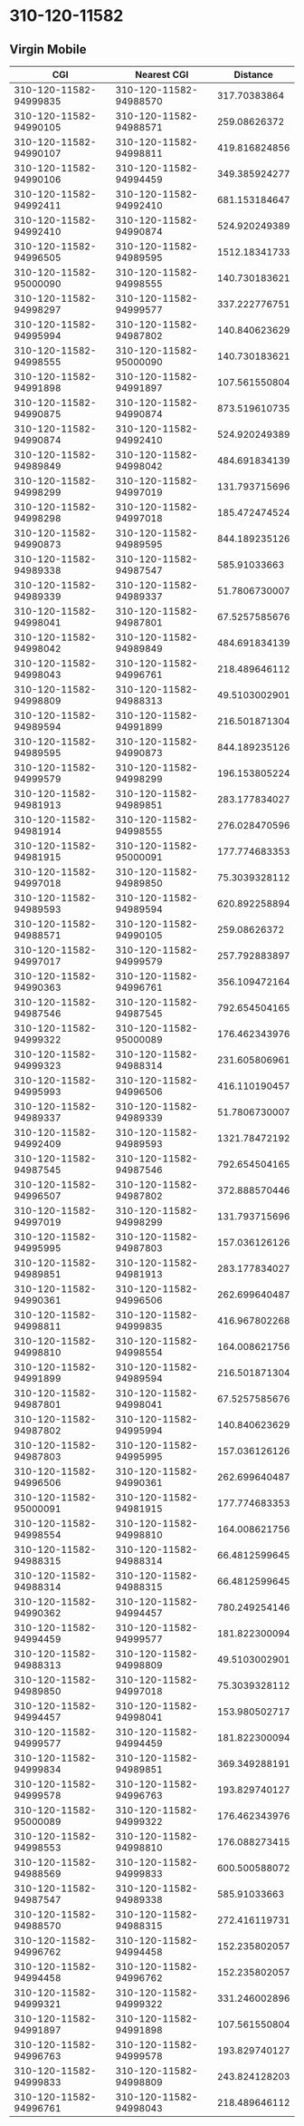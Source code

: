 # 310-120-11582
## Virgin Mobile


| CGI | Nearest CGI | Distance |
|-----|-------------|----------|
| 310-120-11582-94999835 | 310-120-11582-94988570 | 317.70383864 |
| 310-120-11582-94990105 | 310-120-11582-94988571 | 259.08626372 |
| 310-120-11582-94990107 | 310-120-11582-94998811 | 419.816824856 |
| 310-120-11582-94990106 | 310-120-11582-94994459 | 349.385924277 |
| 310-120-11582-94992411 | 310-120-11582-94992410 | 681.153184647 |
| 310-120-11582-94992410 | 310-120-11582-94990874 | 524.920249389 |
| 310-120-11582-94996505 | 310-120-11582-94989595 | 1512.18341733 |
| 310-120-11582-95000090 | 310-120-11582-94998555 | 140.730183621 |
| 310-120-11582-94998297 | 310-120-11582-94999577 | 337.222776751 |
| 310-120-11582-94995994 | 310-120-11582-94987802 | 140.840623629 |
| 310-120-11582-94998555 | 310-120-11582-95000090 | 140.730183621 |
| 310-120-11582-94991898 | 310-120-11582-94991897 | 107.561550804 |
| 310-120-11582-94990875 | 310-120-11582-94990874 | 873.519610735 |
| 310-120-11582-94990874 | 310-120-11582-94992410 | 524.920249389 |
| 310-120-11582-94989849 | 310-120-11582-94998042 | 484.691834139 |
| 310-120-11582-94998299 | 310-120-11582-94997019 | 131.793715696 |
| 310-120-11582-94998298 | 310-120-11582-94997018 | 185.472474524 |
| 310-120-11582-94990873 | 310-120-11582-94989595 | 844.189235126 |
| 310-120-11582-94989338 | 310-120-11582-94987547 | 585.91033663 |
| 310-120-11582-94989339 | 310-120-11582-94989337 | 51.7806730007 |
| 310-120-11582-94998041 | 310-120-11582-94987801 | 67.5257585676 |
| 310-120-11582-94998042 | 310-120-11582-94989849 | 484.691834139 |
| 310-120-11582-94998043 | 310-120-11582-94996761 | 218.489646112 |
| 310-120-11582-94998809 | 310-120-11582-94988313 | 49.5103002901 |
| 310-120-11582-94989594 | 310-120-11582-94991899 | 216.501871304 |
| 310-120-11582-94989595 | 310-120-11582-94990873 | 844.189235126 |
| 310-120-11582-94999579 | 310-120-11582-94998299 | 196.153805224 |
| 310-120-11582-94981913 | 310-120-11582-94989851 | 283.177834027 |
| 310-120-11582-94981914 | 310-120-11582-94998555 | 276.028470596 |
| 310-120-11582-94981915 | 310-120-11582-95000091 | 177.774683353 |
| 310-120-11582-94997018 | 310-120-11582-94989850 | 75.3039328112 |
| 310-120-11582-94989593 | 310-120-11582-94989594 | 620.892258894 |
| 310-120-11582-94988571 | 310-120-11582-94990105 | 259.08626372 |
| 310-120-11582-94997017 | 310-120-11582-94999579 | 257.792883897 |
| 310-120-11582-94990363 | 310-120-11582-94996761 | 356.109472164 |
| 310-120-11582-94987546 | 310-120-11582-94987545 | 792.654504165 |
| 310-120-11582-94999322 | 310-120-11582-95000089 | 176.462343976 |
| 310-120-11582-94999323 | 310-120-11582-94988314 | 231.605806961 |
| 310-120-11582-94995993 | 310-120-11582-94996506 | 416.110190457 |
| 310-120-11582-94989337 | 310-120-11582-94989339 | 51.7806730007 |
| 310-120-11582-94992409 | 310-120-11582-94989593 | 1321.78472192 |
| 310-120-11582-94987545 | 310-120-11582-94987546 | 792.654504165 |
| 310-120-11582-94996507 | 310-120-11582-94987802 | 372.888570446 |
| 310-120-11582-94997019 | 310-120-11582-94998299 | 131.793715696 |
| 310-120-11582-94995995 | 310-120-11582-94987803 | 157.036126126 |
| 310-120-11582-94989851 | 310-120-11582-94981913 | 283.177834027 |
| 310-120-11582-94990361 | 310-120-11582-94996506 | 262.699640487 |
| 310-120-11582-94998811 | 310-120-11582-94999835 | 416.967802268 |
| 310-120-11582-94998810 | 310-120-11582-94998554 | 164.008621756 |
| 310-120-11582-94991899 | 310-120-11582-94989594 | 216.501871304 |
| 310-120-11582-94987801 | 310-120-11582-94998041 | 67.5257585676 |
| 310-120-11582-94987802 | 310-120-11582-94995994 | 140.840623629 |
| 310-120-11582-94987803 | 310-120-11582-94995995 | 157.036126126 |
| 310-120-11582-94996506 | 310-120-11582-94990361 | 262.699640487 |
| 310-120-11582-95000091 | 310-120-11582-94981915 | 177.774683353 |
| 310-120-11582-94998554 | 310-120-11582-94998810 | 164.008621756 |
| 310-120-11582-94988315 | 310-120-11582-94988314 | 66.4812599645 |
| 310-120-11582-94988314 | 310-120-11582-94988315 | 66.4812599645 |
| 310-120-11582-94990362 | 310-120-11582-94994457 | 780.249254146 |
| 310-120-11582-94994459 | 310-120-11582-94999577 | 181.822300094 |
| 310-120-11582-94988313 | 310-120-11582-94998809 | 49.5103002901 |
| 310-120-11582-94989850 | 310-120-11582-94997018 | 75.3039328112 |
| 310-120-11582-94994457 | 310-120-11582-94998041 | 153.980502717 |
| 310-120-11582-94999577 | 310-120-11582-94994459 | 181.822300094 |
| 310-120-11582-94999834 | 310-120-11582-94989851 | 369.349288191 |
| 310-120-11582-94999578 | 310-120-11582-94996763 | 193.829740127 |
| 310-120-11582-95000089 | 310-120-11582-94999322 | 176.462343976 |
| 310-120-11582-94998553 | 310-120-11582-94998810 | 176.088273415 |
| 310-120-11582-94988569 | 310-120-11582-94999833 | 600.500588072 |
| 310-120-11582-94987547 | 310-120-11582-94989338 | 585.91033663 |
| 310-120-11582-94988570 | 310-120-11582-94988315 | 272.416119731 |
| 310-120-11582-94996762 | 310-120-11582-94994458 | 152.235802057 |
| 310-120-11582-94994458 | 310-120-11582-94996762 | 152.235802057 |
| 310-120-11582-94999321 | 310-120-11582-94999322 | 331.246002896 |
| 310-120-11582-94991897 | 310-120-11582-94991898 | 107.561550804 |
| 310-120-11582-94996763 | 310-120-11582-94999578 | 193.829740127 |
| 310-120-11582-94999833 | 310-120-11582-94998809 | 243.824128203 |
| 310-120-11582-94996761 | 310-120-11582-94998043 | 218.489646112 |
